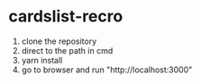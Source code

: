 # cardslist-recro
1. clone the repository
2. direct to the path in cmd
3. yarn install
4. go to browser and run "http://localhost:3000"

